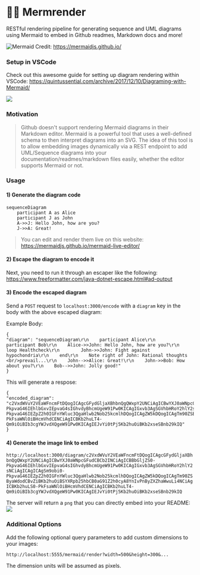 # 🧜‍♀️ Mermrender

RESTful rendering pipeline for generating sequence and UML diagrams using Mermaid to embed in Github readmes, Markdown docs and more!

![Mermaid](https://mermaidjs.github.io/images/header.png)
Credit: https://mermaidjs.github.io/

### Setup in VSCode
Check out this awesome guide for setting up diagram rendering within VSCode: https://quintussential.com/archive/2017/12/10/Diagraming-with-Mermaid/

![](localhost:3000/diagram/c2VxdWVuY2VEaWFncmFtDQogICAgcGFydGljaXBhbnQgQWxpY2UNCiAgICBwYXJ0aWNpcGFudCBCb2INCiAgICBBbGljZS0-PkpvaG46IEhlbGxvIEpvaG4sIGhvdyBhcmUgeW91Pw0KICAgIGxvb3AgSGVhbHRoY2hlY2sNCiAgICAgICAgSm9obi0-PkpvaG46IEZpZ2h0IGFnYWluc3QgaHlwb2Nob25kcmlhDQogICAgZW5kDQogICAgTm90ZSByaWdodCBvZiBKb2huOiBSYXRpb25hbCB0aG91Z2h0cyA8YnIvPnByZXZhaWwuLi4NCiAgICBKb2huLS0-PkFsaWNlOiBHcmVhdCENCiAgICBKb2huLT4-Qm9iOiBIb3cgYWJvdXQgeW91Pw0KICAgIEJvYi0tPj5Kb2huOiBKb2xseSBnb29kIQ)

### Motivation 

> Github doesn't support rendering Mermaid diagrams in their Markdown editor. Mermaid is a powerful tool that uses a well-defined schema to then interpret diagrams into an SVG. The idea of this tool is to allow embedding images dynamically via a REST endpoint to add UML/Sequence diagrams into your documentation/readmes/markdown files easily, whether the editor supports Mermaid or not. 

### Usage

#### 1) Generate the diagram code
```
sequenceDiagram
    participant A as Alice
    participant J as John
    A->>J: Hello John, how are you?
    J->>A: Great!
```

> You can edit and render them live on this website: https://mermaidjs.github.io/mermaid-live-editor/

#### 2) Escape the diagram to encode it
Next, you need to run it through an escaper like the following: https://www.freeformatter.com/java-dotnet-escape.html#ad-output

#### 3) Encode the escaped diagram
Send a `POST` request to `localhost:3000/encode` with a `diagram` key in the body with the above escaped diagram:

Example Body:
```
{
"diagram": "sequenceDiagram\r\n    participant Alice\r\n    participant Bob\r\n    Alice->>John: Hello John, how are you?\r\n    loop Healthcheck\r\n        John->>John: Fight against hypochondria\r\n    end\r\n    Note right of John: Rational thoughts <br/>prevail...\r\n    John-->>Alice: Great!\r\n    John->>Bob: How about you?\r\n    Bob-->>John: Jolly good!"
}
```

This will generate a respose:
```
{
"encoded_diagram": "c2VxdWVuY2VEaWFncmFtDQogICAgcGFydGljaXBhbnQgQWxpY2UNCiAgICBwYXJ0aWNpcGFudCBCb2INCiAgICBBbGljZS0-PkpvaG46IEhlbGxvIEpvaG4sIGhvdyBhcmUgeW91Pw0KICAgIGxvb3AgSGVhbHRoY2hlY2sNCiAgICAgICAgSm9obi0-PkpvaG46IEZpZ2h0IGFnYWluc3QgaHlwb2Nob25kcmlhDQogICAgZW5kDQogICAgTm90ZSByaWdodCBvZiBKb2huOiBSYXRpb25hbCB0aG91Z2h0cyA8YnIvPnByZXZhaWwuLi4NCiAgICBKb2huLS0-PkFsaWNlOiBHcmVhdCENCiAgICBKb2huLT4-Qm9iOiBIb3cgYWJvdXQgeW91Pw0KICAgIEJvYi0tPj5Kb2huOiBKb2xseSBnb29kIQ"
}
```

#### 4) Generate the image link to embed

`http://localhost:3000/diagram/c2VxdWVuY2VEaWFncmFtDQogICAgcGFydGljaXBhbnQgQWxpY2UNCiAgICBwYXJ0aWNpcGFudCBCb2INCiAgICBBbGljZS0-PkpvaG46IEhlbGxvIEpvaG4sIGhvdyBhcmUgeW91Pw0KICAgIGxvb3AgSGVhbHRoY2hlY2sNCiAgICAgICAgSm9obi0-PkpvaG46IEZpZ2h0IGFnYWluc3QgaHlwb2Nob25kcmlhDQogICAgZW5kDQogICAgTm90ZSByaWdodCBvZiBKb2huOiBSYXRpb25hbCB0aG91Z2h0cyA8YnIvPnByZXZhaWwuLi4NCiAgICBKb2huLS0-PkFsaWNlOiBHcmVhdCENCiAgICBKb2huLT4-Qm9iOiBIb3cgYWJvdXQgeW91Pw0KICAgIEJvYi0tPj5Kb2huOiBKb2xseSBnb29kIQ`

The server will return a `png` that you can directly embed into your README:
![](https://i.imgur.com/6VG2JWc.png)

### Additional Options
Add the following optional query parameters to add custom dimensions to your images:

`http://localhost:5555/mermaid/render?width=500&height=300&...`

The dimension units will be assumed as pixels. 

